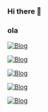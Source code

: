 ### Hi there 👋

### ola

[![Blog](https://img.shields.io/badge/Gmail-D14836?style=for-the-badge&logo=gmail&logoColor=white)](https://mailto:nicolasantos011@gmail.com)

[![Blog](https://img.shields.io/badge/Gmail-D14836?style=for-the-badge&logo=gmail&logoColor=white)](https://mailto:nicolasantos011@gmail.com)

[![Blog](https://img.shields.io/badge/Gmail-D14836?style=for-the-badge&logo=gmail&logoColor=white)](https://mailto:nicolasantos011@gmail.com)

[![Blog](https://img.shields.io/badge/Gmail-D14836?style=for-the-badge&logo=gmail&logoColor=white)](https://mailto:nicolasantos011@gmail.com)

[![Blog](https://img.shields.io/badge/Gmail-D14836?style=for-the-badge&logo=gmail&logoColor=white)](https://mailto:nicolasantos011@gmail.com)
